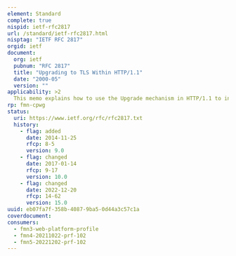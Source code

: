 ```yaml
---
element: Standard
complete: true
nispid: ietf-rfc2817
url: /standard/ietf-rfc2817.html
nisptag: "IETF RFC 2817"
orgid: ietf
document:
  org: ietf
  pubnum: "RFC 2817"
  title: "Upgrading to TLS Within HTTP/1.1"
  date: "2000-05"
  version: ""
applicability: >2
  This memo explains how to use the Upgrade mechanism in HTTP/1.1 to initiate Transport Layer Security (TLS) over an existing TCP connection.
rp: fmn-cpwg
status:
  uri: https://www.ietf.org/rfc/rfc2817.txt
  history: 
    - flag: added
      date: 2014-11-25
      rfcp: 8-5
      version: 9.0
    - flag: changed
      date: 2017-01-14
      rfcp: 9-17
      version: 10.0
    - flag: changed
      date: 2022-12-20
      rfcp: 14-62
      version: 15.0
uuid: eb07fa7f-358b-4087-9ba5-0d44a3c57c1a
coverdocument:
consumers:
  - fmn3-web-platform-profile
  - fmn4-20211022-prf-102
  - fmn5-20221202-prf-102
---
```

